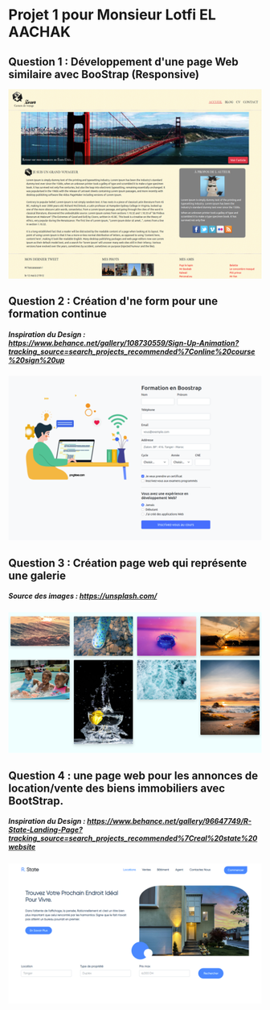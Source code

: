 # Projet 1 pour Monsieur Lotfi EL AACHAK
## Question 1 : Développement d'une page Web similaire avec BooStrap (Responsive)
![Q1](/Question1.png)

## Question 2 : Création d'ne form pour une formation continue
##### Inspiration du Design : https://www.behance.net/gallery/108730559/Sign-Up-Animation?tracking_source=search_projects_recommended%7Conline%20course%20sign%20up
![Q1](/Question2.png)

## Question 3 : Création page web qui représente une galerie
##### Source des images : https://unsplash.com/
![Q1](/Question3.png)

## Question 4 : une page web pour les annonces de location/vente des biens immobiliers avec BootStrap.
##### Inspiration du Design : https://www.behance.net/gallery/96647749/R-State-Landing-Page?tracking_source=search_projects_recommended%7Creal%20state%20website
![Q1](/Question4.png)


